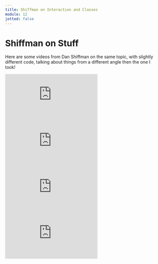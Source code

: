 ```yaml
---
title: Shiffman on Interaction and Classes
module: 12
jotted: false
---
```


# Shiffman on Stuff

Here are some videos from Dan Shiffman on the same topic, with slightly different code, talking about things from a different angle then the one I took!

<div class="embed-responsive embed-responsive-16by9"><iframe class="embed-responsive-item" src="https://www.youtube.com/embed/TaN5At5RWH8" frameborder="0" allowfullscreen></iframe></div>

<div class="embed-responsive embed-responsive-16by9"><iframe class="embed-responsive-item" src="https://www.youtube.com/embed/tA_ZgruFF9k" frameborder="0" allowfullscreen></iframe></div>

<div class="embed-responsive embed-responsive-16by9"><iframe class="embed-responsive-item" src="https://www.youtube.com/embed/uAfw-ko3kB8" frameborder="0" allowfullscreen></iframe></div>

<div class="embed-responsive embed-responsive-16by9"><iframe class="embed-responsive-item" src="https://www.youtube.com/embed/GY-c2HO2liA" frameborder="0" allowfullscreen></iframe></div>
